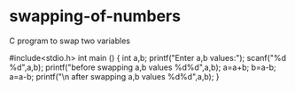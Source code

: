 # swapping-of-numbers
C program to swap two variables

#include<stdio.h>
int main ()
{
	int a,b;
	printf("Enter a,b values:");
	scanf("%d %d",a,b);
	printf("before swapping a,b values %d%d",a,b);
	a=a+b;
	b=a-b;
	a=a-b;
	printf("\n after swapping a,b values %d%d",a,b);
}



